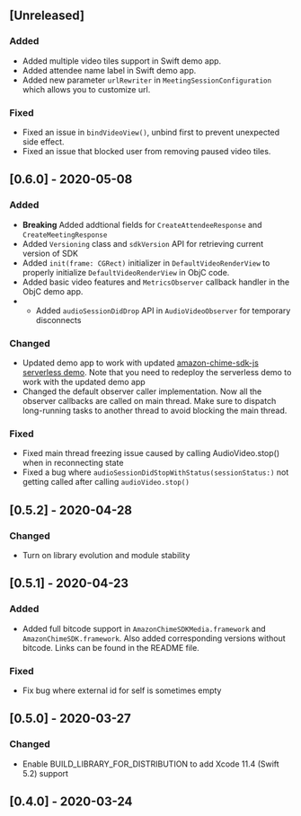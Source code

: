 ## [Unreleased]

### Added
- Added multiple video tiles support in Swift demo app.
- Added attendee name label in Swift demo app.
- Added new parameter `urlRewriter` in `MeetingSessionConfiguration` which allows you to customize url.

### Fixed
- Fixed an issue in `bindVideoView()`, unbind first to prevent unexpected side effect.
- Fixed an issue that blocked user from removing paused video tiles.

## [0.6.0] - 2020-05-08

### Added
- **Breaking** Added addtional fields for `CreateAttendeeResponse` and `CreateMeetingResponse`
- Added `Versioning` class and `sdkVersion` API for retrieving current version of SDK
- Added `init(frame: CGRect)` initializer in `DefaultVideoRenderView` to properly initialize `DefaultVideoRenderView` in ObjC code.
- Added basic video features and `MetricsObserver` callback handler in the ObjC demo app.
- * Added `audioSessionDidDrop` API in `AudioVideoObserver` for temporary disconnects

### Changed
- Updated demo app to work with updated [amazon-chime-sdk-js serverless demo](https://github.com/aws/amazon-chime-sdk-js/tree/master/demos/serverless). Note that you need to redeploy the serverless demo to work with the updated demo app
- Changed the default observer caller implementation. Now all the observer callbacks are called on main thread. Make sure to dispatch long-running tasks to another thread to avoid blocking the main thread.

### Fixed
- Fixed main thread freezing issue caused by calling AudioVideo.stop() when in reconnecting state
- Fixed a bug where `audioSessionDidStopWithStatus(sessionStatus:)` not getting called after calling `audioVideo.stop()`


## [0.5.2] - 2020-04-28

### Changed
- Turn on library evolution and module stability

## [0.5.1] - 2020-04-23

### Added
- Added full bitcode support in `AmazonChimeSDKMedia.framework` and `AmazonChimeSDK.framework`. Also added corresponding versions without bitcode. Links can be found in the README file.

### Fixed
* Fix bug where external id for self is sometimes empty

## [0.5.0] - 2020-03-27

### Changed
- Enable BUILD_LIBRARY_FOR_DISTRIBUTION to add Xcode 11.4 (Swift 5.2) support

## [0.4.0] - 2020-03-24
